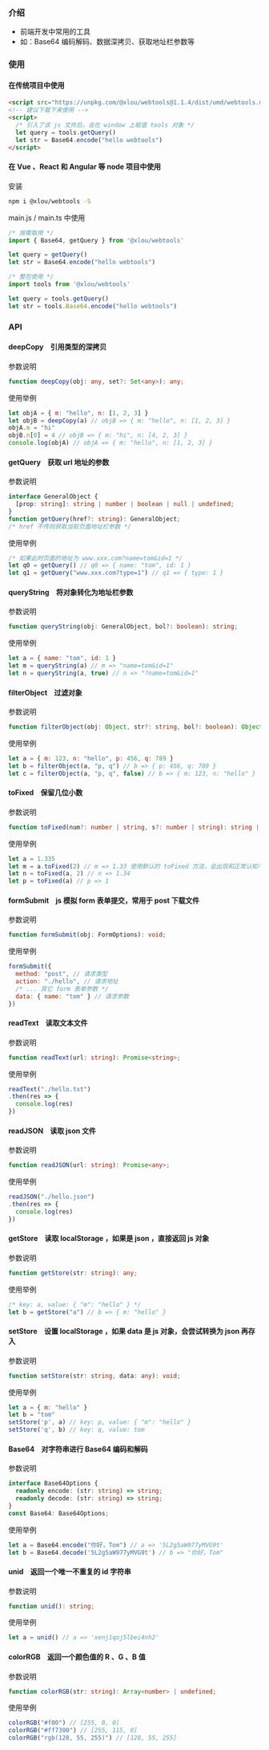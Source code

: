 ### 介绍

* 前端开发中常用的工具
* 如：Base64 编码解码、数据深拷贝、获取地址栏参数等

### 使用

#### 在传统项目中使用

```html
<script src="https://unpkg.com/@xlou/webtools@1.1.4/dist/umd/webtools.min.js"></script>
<!-- 建议下载下来使用 -->
<script>
  /* 引入了该 js 文件后，会在 window 上赋值 tools 对象 */
  let query = tools.getQuery()
  let str = Base64.encode("hello webtools")
</script>
```

#### 在 Vue 、React 和 Angular 等 node 项目中使用

安装

``` bash
npm i @xlou/webtools -S
```

main.js / main.ts 中使用

``` javascript
/* 按需取用 */
import { Base64, getQuery } from '@xlou/webtools'

let query = getQuery()
let str = Base64.encode("hello webtools")

/* 整包使用 */
import tools from '@xlou/webtools'

let query = tools.getQuery()
let str = tools.Base64.encode("hello webtools")
```

### API

#### deepCopy &ensp; 引用类型的深拷贝

参数说明

```typescript
function deepCopy(obj: any, set?: Set<any>): any;
```

使用举例

``` javascript
let objA = { m: "hello", n: [1, 2, 3] }
let objB = deepCopy(a) // objB => { m: "hello", n: [1, 2, 3] }
objA.m = "hi"
objB.n[0] = 4 // objB => { m: "hi", n: [4, 2, 3] }
console.log(objA) // objA => { m: "hello", n: [1, 2, 3] }
```

#### getQuery &ensp; 获取 url 地址的参数

参数说明

``` typescript
interface GeneralObject {
  [prop: string]: string | number | boolean | null | undefined;
}
function getQuery(href?: string): GeneralObject;
/* href 不传则获取当前页面地址栏参数 */
```

使用举例

``` javascript
/* 如果此时页面的地址为 www.xxx.com?name=tom&id=1 */
let q0 = getQuery() // q0 => { name: "tom", id: 1 }
let q1 = getQuery("www.xxx.com?type=1") // q1 => { type: 1 }
```

#### queryString &ensp; 将对象转化为地址栏参数

参数说明

``` typescript
function queryString(obj: GeneralObject, bol?: boolean): string;
```

使用举例

``` javascript
let a = { name: "tom", id: 1 }
let m = queryString(a) // m => "name=tom&id=1"
let n = queryString(a, true) // n => "?name=tom&id=1"
```

#### filterObject &ensp; 过滤对象

参数说明

``` typescript
function filterObject(obj: Object, str?: string, bol?: boolean): Object;
```

使用举例

``` javascript
let a = { m: 123, n: "hello", p: 456, q: 789 }
let b = filterObject(a, "p, q") // b => { p: 456, q: 789 }
let c = filterObject(a, "p, q", false) // b => { m: 123, n: "hello" }
```

#### toFixed &ensp; 保留几位小数

参数说明

``` typescript
function toFixed(num?: number | string, s?: number | string): string | undefined;
```

使用举例

``` javascript
let a = 1.335
let m = a.toFixed(2) // m => 1.33 使用默认的 toFixed 方法，会出现和正常认知不符情况
let n = toFixed(a, 2) // n => 1.34
let p = toFixed(a) // p => 1
```

#### formSubmit &ensp; js 模拟 form 表单提交，常用于 post 下载文件

参数说明

``` typescript
function formSubmit(obj: FormOptions): void;
```

使用举例

``` javascript
formSubmit({
  method: "post", // 请求类型
  action: "./hello", // 请求地址
  /* ... 其它 form 表单参数 */
  data: { name: "tom" } // 请求参数
})
```

#### readText &ensp; 读取文本文件

参数说明

``` typescript
function readText(url: string): Promise<string>;
```

使用举例

``` javascript
readText("./hello.txt")
.then(res => {
  console.log(res)
})
```

#### readJSON &ensp; 读取 json 文件

参数说明

``` typescript
function readJSON(url: string): Promise<any>;
```

使用举例

``` javascript
readJSON("./hello.json")
.then(res => {
  console.log(res)
})
```

#### getStore &ensp; 读取 localStorage ，如果是 json ，直接返回 js 对象 

参数说明

``` typescript
function getStore(str: string): any;
```

使用举例

``` javascript
/* key: a, value: { "m": "hello" } */
let b = getStore("a") // b => { m: "hello" }
```

#### setStore &ensp; 设置 localStorage ，如果 data 是 js 对象，会尝试转换为 json 再存入

参数说明

``` typescript
function setStore(str: string, data: any): void;
```

使用举例

``` javascript
let a = { m: "hello" }
let b = "tom"
setStore('p', a) // key: p, value: { "m": "hello" }
setStore('q', b) // key: q, value: tom
```

#### Base64 &ensp; 对字符串进行 Base64 编码和解码

参数说明

``` typescript
interface Base64Options {
  readonly encode: (str: string) => string;
  readonly decode: (str: string) => string;
}
const Base64: Base64Options;
```

使用举例

``` javascript
let a = Base64.encode("你好，Tom") // a => '5L2g5aW977yMVG9t'
let b = Base64.decode('5L2g5aW977yMVG9t') // b => "你好，Tom"
```

#### unid &ensp; 返回一个唯一不重复的 id 字符串

参数说明

``` typescript
function unid(): string;
```

使用举例

``` javascript
let a = unid() // a => 'xenj1qoj5lbei4nh2'
```

#### colorRGB &ensp; 返回一个颜色值的 R 、G 、B 值

参数说明

``` typescript
function colorRGB(str: string): Array<number> | undefined;
```

使用举例

``` javascript
colorRGB("#f00") // [255, 0, 0]
colorRGB("#ff7300") // [255, 115, 0]
colorRGB("rgb(128, 55, 255)") // [128, 55, 255]
```